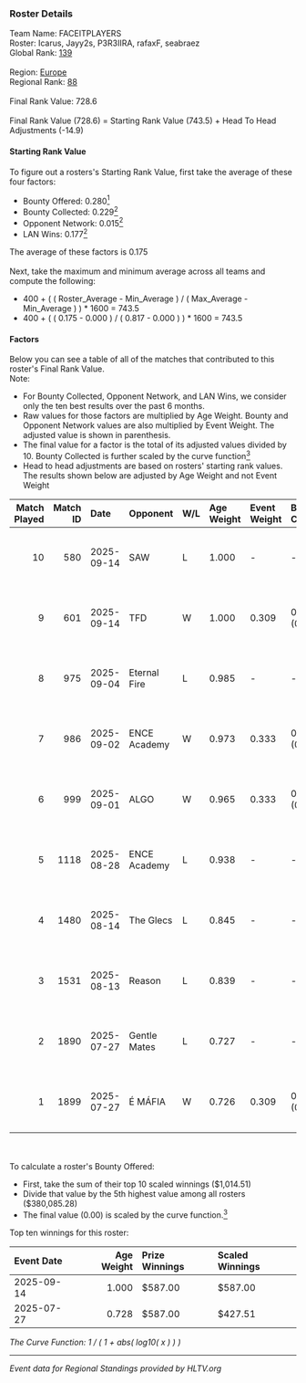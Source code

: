 ### Roster Details<br />
Team Name: FACEITPLAYERS<br />
Roster: Icarus, Jayy2s, P3R3IIRA, rafaxF, seabraez<br />
Global Rank: [139](../../standings_global_2025_10_06.md)<br />
<br />
Region: [Europe]( ../../standings_europe_2025_10_06.md)<br />
Regional Rank: [88]( ../../standings_europe_2025_10_06.md)<br />
<br />
Final Rank Value:  728.6<br />
<br />
Final Rank Value (728.6) = Starting Rank Value (743.5) + Head To Head Adjustments (-14.9)<br />

#### Starting Rank Value<br />
To figure out a rosters's Starting Rank Value, first take the average of these four factors:<br />
- Bounty Offered: 0.280[<sup>1</sup>](#table2)
- Bounty Collected: 0.229[<sup>2</sup>](#table1)
- Opponent Network: 0.015[<sup>2</sup>](#table1)
- LAN Wins: 0.177[<sup>2</sup>](#table1)

The average of these factors is 0.175<br />
<br />
Next, take the maximum and minimum average across all teams and compute the following:<br />
- 400 + ( ( Roster_Average - Min_Average ) / ( Max_Average - Min_Average ) ) * 1600 = 743.5
- 400 + ( ( 0.175 - 0.000 ) / ( 0.817 - 0.000 ) ) * 1600 = 743.5


#### Factors<br />
Below you can see a table of all of the matches that contributed to this roster's Final Rank Value.<br />
Note:<br />

- For Bounty Collected, Opponent Network, and LAN Wins, we consider only the ten best results over the past 6 months.
- Raw values for those factors are multiplied by Age Weight. Bounty and Opponent Network values are also multiplied by Event Weight. The adjusted value is shown in parenthesis.
- The final value for a factor is the total of its adjusted values divided by 10. Bounty Collected is further scaled by the curve function[<sup>3</sup>](#curveFunction)
- Head to head adjustments are based on rosters' starting rank values. The results shown below are adjusted by Age Weight and not Event Weight
<span id="table1"></span><br />


| Match Played | Match ID | Date       | Opponent     | W/L | Age Weight | Event Weight | Bounty Collected | Opponent Network | LAN Wins  | H2H Adj. | Roster                                     |
| -: | -: | :- | :- | :- | :- | :- | :- | :- | :- | -: | :- |
|           10 |      580 | 2025-09-14 | SAW          | L   | 1.000      | -            | -                | -                | -         |    -0.65 | P3R3IIRA, pr, rafaxF, seabraez, Shr        |
|            9 |      601 | 2025-09-14 | TFD          | W   | 1.000      | 0.309        | 0.000 (0.000)    | 0.000 (0.000)    | 1 (1.000) |     4.30 | P3R3IIRA, pr, rafaxF, seabraez, Shr        |
|            8 |      975 | 2025-09-04 | Eternal Fire | L   | 0.985      | -            | -                | -                | -         |   -13.16 | Icarus, Jayy2s, P3R3IIRA, rafaxF, seabraez |
|            7 |      986 | 2025-09-02 | ENCE Academy | W   | 0.973      | 0.333        | 0.013 (0.004)    | 0.228 (0.074)    | 0 (0.000) |    15.21 | Icarus, Jayy2s, P3R3IIRA, rafaxF, seabraez |
|            6 |      999 | 2025-09-01 | ALGO         | W   | 0.965      | 0.333        | 0.000 (0.000)    | 0.243 (0.078)    | 0 (0.000) |    13.16 | Icarus, Jayy2s, P3R3IIRA, rafaxF, seabraez |
|            5 |     1118 | 2025-08-28 | ENCE Academy | L   | 0.938      | -            | -                | -                | -         |   -14.12 | Icarus, Jayy2s, P3R3IIRA, rafaxF, seabraez |
|            4 |     1480 | 2025-08-14 | The Glecs    | L   | 0.845      | -            | -                | -                | -         |   -15.85 | Icarus, Jayy2s, P3R3IIRA, rafaxF, seabraez |
|            3 |     1531 | 2025-08-13 | Reason       | L   | 0.839      | -            | -                | -                | -         |    -6.28 | Icarus, Jayy2s, P3R3IIRA, rafaxF, seabraez |
|            2 |     1890 | 2025-07-27 | Gentle Mates | L   | 0.727      | -            | -                | -                | -         |    -0.35 | Icarus, Jayy2s, P3R3IIRA, rafaxF, seabraez |
|            1 |     1899 | 2025-07-27 | É MÁFIA      | W   | 0.726      | 0.309        | 0.000 (0.000)    | 0.000 (0.000)    | 1 (0.726) |     2.88 | Icarus, Jayy2s, P3R3IIRA, rafaxF, seabraez |

<br />
<span id="table2"></span><br />
To calculate a roster's Bounty Offered:<br />

- First, take the sum of their top 10 scaled winnings ($1,014.51)
- Divide that value by the 5th highest value among all rosters ($380,085.28)
- The final value (0.00) is scaled by the curve function.[<sup>3</sup>](#curveFunction)

Top ten winnings for this roster:<br />

| Event Date | Age Weight | Prize Winnings | Scaled Winnings |
| :- | -: | :- | :- |
| 2025-09-14 |      1.000 | $587.00        | $587.00         |
| 2025-07-27 |      0.728 | $587.00        | $427.51         |


<span id="curveFunction"></span>_The Curve Function: 1 / ( 1 + abs( log10( x ) ) )_<br />

---
_Event data for Regional Standings provided by HLTV.org_<br />
